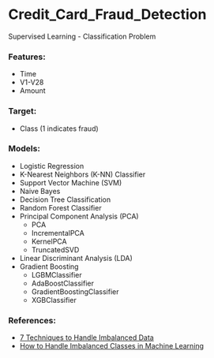 # Credit_Card_Fraud_Detection
Supervised Learning - Classification Problem


### Features:
+ Time
+ V1-V28
+ Amount
    
### Target:
+ Class (1 indicates fraud)
    
### Models:
+ Logistic Regression
+ K-Nearest Neighbors (K-NN) Classifier
+ Support Vector Machine (SVM)
+ Naive Bayes
+ Decision Tree Classification
+ Random Forest Classifier
+ Principal Component Analysis (PCA)
    - PCA
    - IncrementalPCA
    - KernelPCA
    - TruncatedSVD
+ Linear Discriminant Analysis (LDA)
+ Gradient Boosting
    - LGBMClassifier
    - AdaBoostClassifier
    - GradientBoostingClassifier
    - XGBClassifier
        
### References:
* [7 Techniques to Handle Imbalanced Data](https://www.kdnuggets.com/2017/06/7-techniques-handle-imbalanced-data.html)
* [How to Handle Imbalanced Classes in Machine Learning](https://elitedatascience.com/imbalanced-classes)
